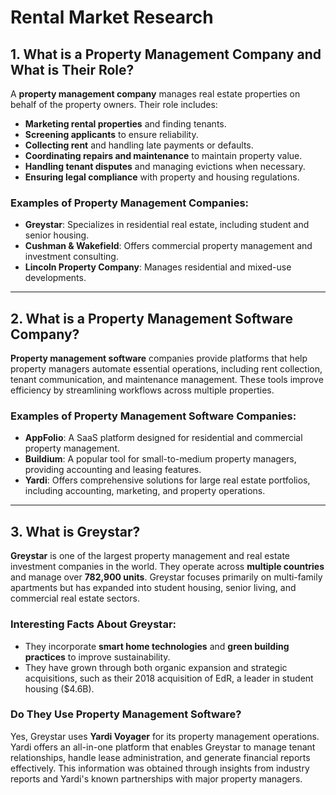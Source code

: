 # Rental Market Research

## 1. What is a Property Management Company and What is Their Role?

A **property management company** manages real estate properties on behalf of the property owners. Their role includes:
- **Marketing rental properties** and finding tenants.
- **Screening applicants** to ensure reliability.
- **Collecting rent** and handling late payments or defaults.
- **Coordinating repairs and maintenance** to maintain property value.
- **Handling tenant disputes** and managing evictions when necessary.
- **Ensuring legal compliance** with property and housing regulations.

### Examples of Property Management Companies:
- **Greystar**: Specializes in residential real estate, including student and senior housing.
- **Cushman & Wakefield**: Offers commercial property management and investment consulting.
- **Lincoln Property Company**: Manages residential and mixed-use developments.

---

## 2. What is a Property Management Software Company?

**Property management software** companies provide platforms that help property managers automate essential operations, including rent collection, tenant communication, and maintenance management. These tools improve efficiency by streamlining workflows across multiple properties.

### Examples of Property Management Software Companies:
- **AppFolio**: A SaaS platform designed for residential and commercial property management.
- **Buildium**: A popular tool for small-to-medium property managers, providing accounting and leasing features.
- **Yardi**: Offers comprehensive solutions for large real estate portfolios, including accounting, marketing, and property operations.

---

## 3. What is Greystar?

**Greystar** is one of the largest property management and real estate investment companies in the world. They operate across **multiple countries** and manage over **782,900 units**. Greystar focuses primarily on multi-family apartments but has expanded into student housing, senior living, and commercial real estate sectors.

### Interesting Facts About Greystar:
- They incorporate **smart home technologies** and **green building practices** to improve sustainability.
- They have grown through both organic expansion and strategic acquisitions, such as their 2018 acquisition of EdR, a leader in student housing ($4.6B).

### Do They Use Property Management Software?  
Yes, Greystar uses **Yardi Voyager** for its property management operations. Yardi offers an all-in-one platform that enables Greystar to manage tenant relationships, handle lease administration, and generate financial reports effectively. This information was obtained through insights from industry reports and Yardi's known partnerships with major property managers.


